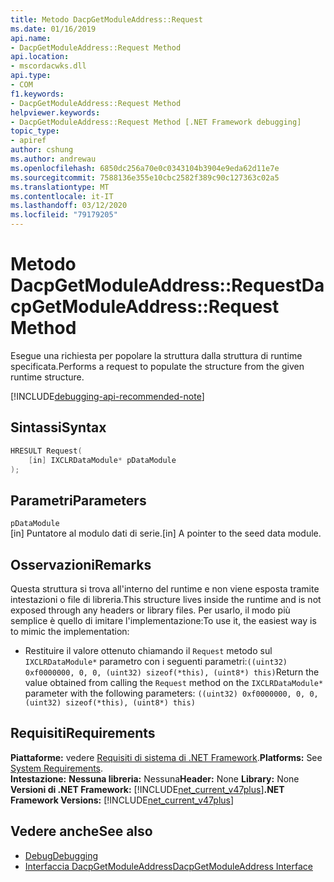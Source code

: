 ```yaml
---
title: Metodo DacpGetModuleAddress::Request
ms.date: 01/16/2019
api.name:
- DacpGetModuleAddress::Request Method
api.location:
- mscordacwks.dll
api.type:
- COM
f1.keywords:
- DacpGetModuleAddress::Request Method
helpviewer.keywords:
- DacpGetModuleAddress::Request Method [.NET Framework debugging]
topic_type:
- apiref
author: cshung
ms.author: andrewau
ms.openlocfilehash: 6850dc256a70e0c0343104b3904e9eda62d11e7e
ms.sourcegitcommit: 7588136e355e10cbc2582f389c90c127363c02a5
ms.translationtype: MT
ms.contentlocale: it-IT
ms.lasthandoff: 03/12/2020
ms.locfileid: "79179205"
---
```

# <a name="dacpgetmoduleaddressrequest-method"></a><span data-ttu-id="208e9-102">Metodo DacpGetModuleAddress::Request</span><span class="sxs-lookup"><span data-stu-id="208e9-102">DacpGetModuleAddress::Request Method</span></span>

<span data-ttu-id="208e9-103">Esegue una richiesta per popolare la struttura dalla struttura di runtime specificata.</span><span class="sxs-lookup"><span data-stu-id="208e9-103">Performs a request to populate the structure from the given runtime structure.</span></span>

[!INCLUDE[debugging-api-recommended-note](../../../../includes/debugging-api-recommended-note.md)]

## <a name="syntax"></a><span data-ttu-id="208e9-104">Sintassi</span><span class="sxs-lookup"><span data-stu-id="208e9-104">Syntax</span></span>

```cpp
HRESULT Request(
    [in] IXCLRDataModule* pDataModule
);
```

## <a name="parameters"></a><span data-ttu-id="208e9-105">Parametri</span><span class="sxs-lookup"><span data-stu-id="208e9-105">Parameters</span></span>

`pDataModule`\
<span data-ttu-id="208e9-106">[in] Puntatore al modulo dati di serie.</span><span class="sxs-lookup"><span data-stu-id="208e9-106">[in] A pointer to the seed data module.</span></span>

## <a name="remarks"></a><span data-ttu-id="208e9-107">Osservazioni</span><span class="sxs-lookup"><span data-stu-id="208e9-107">Remarks</span></span>

<span data-ttu-id="208e9-108">Questa struttura si trova all'interno del runtime e non viene esposta tramite intestazioni o file di libreria.</span><span class="sxs-lookup"><span data-stu-id="208e9-108">This structure lives inside the runtime and is not exposed through any headers or library files.</span></span> <span data-ttu-id="208e9-109">Per usarlo, il modo più semplice è quello di imitare l'implementazione:</span><span class="sxs-lookup"><span data-stu-id="208e9-109">To use it, the easiest way is to mimic the implementation:</span></span>

- <span data-ttu-id="208e9-110">Restituire il valore ottenuto chiamando il `Request` metodo sul `IXCLRDataModule*` parametro con i seguenti parametri:`((uint32) 0xf0000000, 0, 0, (uint32) sizeof(*this), (uint8*) this)`</span><span class="sxs-lookup"><span data-stu-id="208e9-110">Return the value obtained from calling the `Request` method on the `IXCLRDataModule*` parameter with the following parameters: `((uint32) 0xf0000000, 0, 0, (uint32) sizeof(*this), (uint8*) this)`</span></span>

## <a name="requirements"></a><span data-ttu-id="208e9-111">Requisiti</span><span class="sxs-lookup"><span data-stu-id="208e9-111">Requirements</span></span>

<span data-ttu-id="208e9-112">**Piattaforme:** vedere [Requisiti di sistema di .NET Framework](../../../../docs/framework/get-started/system-requirements.md).</span><span class="sxs-lookup"><span data-stu-id="208e9-112">**Platforms:** See [System Requirements](../../../../docs/framework/get-started/system-requirements.md).</span></span>  
<span data-ttu-id="208e9-113">**Intestazione:** **Nessuna libreria:** Nessuna</span><span class="sxs-lookup"><span data-stu-id="208e9-113">**Header:** None **Library:** None</span></span>  
<span data-ttu-id="208e9-114">**Versioni di .NET Framework:** [!INCLUDE[net_current_v47plus](../../../../includes/net-current-v47plus.md)]</span><span class="sxs-lookup"><span data-stu-id="208e9-114">**.NET Framework Versions:** [!INCLUDE[net_current_v47plus](../../../../includes/net-current-v47plus.md)]</span></span>  

## <a name="see-also"></a><span data-ttu-id="208e9-115">Vedere anche</span><span class="sxs-lookup"><span data-stu-id="208e9-115">See also</span></span>

- [<span data-ttu-id="208e9-116">Debug</span><span class="sxs-lookup"><span data-stu-id="208e9-116">Debugging</span></span>](index.md)
- [<span data-ttu-id="208e9-117">Interfaccia DacpGetModuleAddress</span><span class="sxs-lookup"><span data-stu-id="208e9-117">DacpGetModuleAddress Interface</span></span>](dacpgetmoduleaddress-structure.md)
